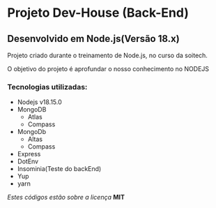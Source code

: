 # Projeto Dev-House (Back-End)


## Desenvolvido em Node.js(Versão 18.x)

Projeto criado durante o treinamento de Node.js, no curso da soitech.

O objetivo do projeto é aprofundar o nosso conhecimento no NODEJS

### Tecnologias utilizadas:

- Nodejs v18.15.0
- MongoDB
    - Atlas
    - Compass
- MongoDb
  - Altas
  - Compass
- Express
- DotEnv
- Insominia(Teste do backEnd)
- Yup
- yarn

_Estes códigos estão sobre a licença_ **MIT**
